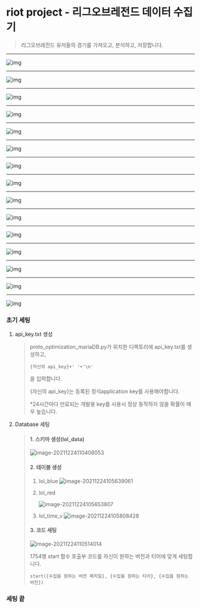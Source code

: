# riot project - 리그오브레전드 데이터 수집기

> 리그오브레전드 유저들의 경기를 가져오고, 분석하고, 저장합니다.

---

![img](./resources/images/001.png)

---

![img](./resources/images/002.png)

---

![img](./resources/images/003.png)

---

![img](./resources/images/004.png)





---

![img](./resources/images/005.png)

---

![img](./resources/images/006.png)





---

![img](./resources/images/007.png)

---

![img](./resources/images/008.png)

---

![img](./resources/images/009.png)





---

![img](./resources/images/010.png)

---

![img](./resources/images/011.png)

---

![img](./resources/images/012.png)

---

![img](./resources/images/013.png)

---

![img](./resources/images/014.png)

---

![img](./resources/images/015.png)





### 



### 초기 세팅

1. api_key.txt 생성

   > proto_optimization_mariaDB.py가 위치한 디렉토리에 api_key.txt를 생성하고,
   >
   > ```
   > {자신의 api_key}+' '+'\n'
   > ```
   >
   > 을 입력합니다.
   >
   > 
   >
   > {자신의 api_key}는 등록된 정식application key를 사용해야합니다. 
   >
   > *24시간마다 만료되는 개발용 key를 사용시 정상 동작하지 않을 확률이 매우 높습니다.

2. Database 세팅

   > #### 1. 스키마 생성(lol_data)
   >
   > ![image-20211224110408053](./readMeImg/image-20211224110408053.png)
   >
   > 
   >
   > #### 2. 테이블 생성
   >
   > 1. lol_blue
   >    ![image-20211224105639061](./readMeImg/image-20211224105639061.png)
   >
   > 2. lol_red
   >
   >    ![image-20211224105653807](./readMeImg/image-20211224105653807.png)
   >
   > 3. lol_time_v
   >    ![image-20211224105808428](./readMeImg/image-20211224105808428.png)
   >
   > #### 3. 코드 세팅
   >
   > ![image-20211224110514014](./readMeImg/image-20211224110514014.png)
   >
   > 1754행 start 함수 호출부 코드를 자신이 원하는 버전과 티어에 맞게 세팅합니다.
   >
   > ```
   > start({수집을 원하는 버전 패치일}, {수집을 원하는 티어}, {수집을 원하는 버전})
   > ```
   >
   > 

### 																												세팅 끝	

